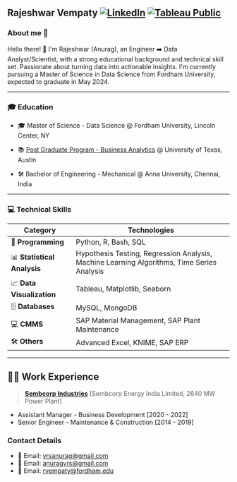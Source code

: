 ## Rajeshwar Vempaty  [![LinkedIn](https://img.shields.io/badge/LinkedIn--blue?style=social&logo=linkedin)](https://www.linkedin.com/in/rajeshwar-vempaty-5b9a1734/) [![Tableau Public](https://img.shields.io/badge/Tableau--blue?style=social&logo=tableau)](https://public.tableau.com/app/profile/rajeshwar.vempaty)


### About me 👋

Hello there! 👋 I'm Rajeshwar (Anurag), an Engineer :arrow_right: Data Analyst/Scientist, with a strong educational background and technical skill set. Passionate about turning data into actionable insights. I'm currently pursuing a Master of Science in Data Science from Fordham University, expected to graduate in May 2024.  

---

### 🎓 Education
 
- 🎓 Master of Science - Data Science @ Fordham University, Lincoln Center, NY
  
- 📚 [Post Graduate Program - Business Analytics](https://olympus.mygreatlearning.com/eportfolio) @ University of Texas, Austin
  
- 🛠 Bachelor of Engineering - Mechanical @ Anna University, Chennai, India


---

### 💻 Technical Skills

| Category | Technologies |
|----------|--------------|
| 🐍 **Programming** | Python, R, Bash, SQL |
| 📊 **Statistical Analysis** | Hypothesis Testing, Regression Analysis, Machine Learning Algorithms, Time Series Analysis |
| 📈 **Data Visualization** | Tableau, Matplotlib, Seaborn |
| 🗄️ **Databases** | MySQL, MongoDB |
| 💻 **CMMS** | SAP Material Management, SAP Plant Maintenance |
| 🛠️ **Others** | Advanced Excel, KNIME, SAP ERP |


---

## 👨‍💼 Work Experience

> [**Sembcorp Industries**](https://www.sembcorp.com/en) [Sembcorp Energy India Limited, 2640 MW Power Plant]

 
- Assistant Manager - Business Development [2020 - 2022]
- Senior Engineer - Maintenance & Construction [2014 - 2019]

### Contact Details

- 📧 Email: vrsanurag@gmail.com
- 📧 Email: anuragvrs@gmail.com
- 📧 Email: rvempaty@fordham.edu



<!--
**rajeshwar-vempaty/rajeshwar-vempaty** is a ✨ _special_ ✨ repository because its `README.md` (this file) appears on your GitHub profile.

Here are some ideas to get you started:

- 🔭 I’m currently working on ...
- 🌱 I’m currently learning ...
- 👯 I’m looking to collaborate on ...
- 🤔 I’m looking for help with ...
- 💬 Ask me about ...
- 📫 How to reach me: ...
- 😄 Pronouns: ...
- ⚡ Fun fact: ...
-->
